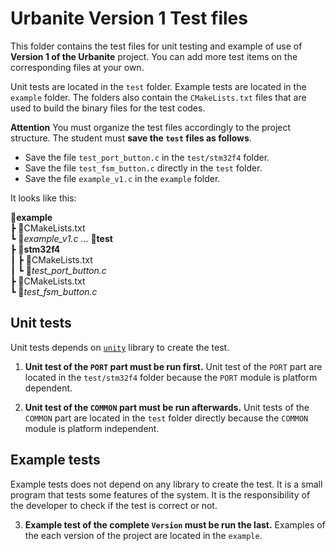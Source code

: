 # Urbanite Version 1 Test files

This folder contains the test files for unit testing and example of use of **Version 1 of the Urbanite** project. You can add more test items on the corresponding files at your own.

Unit tests are located in the `test` folder. Example tests are located in the `example` folder. The folders also contain the `CMakeLists.txt` files that are used to build the binary files for the test codes.

**Attention**
You must organize the test files accordingly to the project structure. The student must **save the `test` files as follows**.

- Save the file `test_port_button.c` in the `test/stm32f4` folder.
- Save the file `test_fsm_button.c` directly in the `test` folder.
- Save the file `example_v1.c` in the `example` folder.

It looks like this:

📂**example**  
 ┣ 📜CMakeLists.txt  
 ┗ 📑*example_v1.c*
 ...
 📂**test**  
 ┣ 📂**stm32f4**  
 ┃ ┣ 📜CMakeLists.txt  
 ┃ ┗ 📑*test_port_button.c*  
 ┣ 📜CMakeLists.txt  
 ┗ 📑*test_fsm_button.c*  

## Unit tests

Unit tests depends on [`unity`](https://github.com/ThrowTheSwitch/Unity) library to create the test.

1. **Unit test of the `PORT` part must be run first.** Unit test of the `PORT` part are located in the `test/stm32f4` folder because the `PORT` module is platform dependent.

2. **Unit test of the `COMMON` part must be run afterwards.** Unit tests of the `COMMON` part are located in the `test` folder directly because the `COMMON` module is platform independent.

## Example tests

Example tests does not depend on any library to create the test. It is a small program that tests some features of the system. It is the responsibility of the developer to check if the test is correct or not.

3. **Example test of the complete `Version` must be run the last.** Examples of the each version of the project are located in the `example`.

